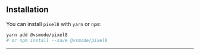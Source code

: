 ## Installation

You can install `pixel8` with `yarn` or `npm`:

```bash
yarn add @vsmode/pixel8
# or npm install --save @vsmode/pixel8
```

<hr />
